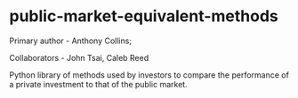 # public-market-equivalent-methods
Primary author - Anthony Collins;

Collaborators - John Tsai, Caleb Reed

Python library of methods used by investors to compare the performance of a private investment to that of the public market.
